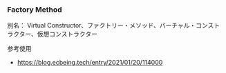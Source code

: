 ### Factory Method

別名： Virtual Constructor、ファクトリー・メソッド、バーチャル・コンストラクター、仮想コンストラクター

参考使用

- https://blog.ecbeing.tech/entry/2021/01/20/114000

